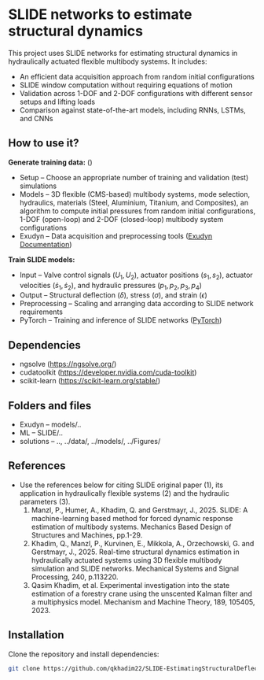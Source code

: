 # SLIDE networks to estimate structural dynamics
This project uses SLIDE networks for estimating structural dynamics in hydraulically actuated flexible multibody systems. It includes:
- An efficient data acquisition approach from random initial configurations
- SLIDE window computation without requiring equations of motion
- Validation across 1-DOF and 2-DOF configurations with different sensor setups and lifting loads
- Comparison against state-of-the-art models, including RNNs, LSTMs, and CNNs

## How to use it?
**Generate training data:** ()
- Setup – Choose an appropriate number of training and validation (test) simulations
- Models – 3D flexible (CMS-based) multibody systems, mode selection, hydraulics, materials (Steel, Aluminium, Titanium, and Composites), an algorithm to compute initial pressures from random initial configurations, 1-DOF (open-loop) and 2-DOF (closed-loop) multibody system configurations
- Exudyn – Data acquisition and preprocessing tools ([Exudyn Documentation](https://exudyn.readthedocs.io/en/v1.9.83.dev1/))

**Train SLIDE models:**
- Input – Valve control signals ($U_1, U_2$), actuator positions ($s_1, s_2$), actuator velocities ($\dot{s}_1, \dot{s}_2$), and hydraulic pressures ($p_1, p_2, p_3, p_4$)
- Output – Structural deflection ($\delta$), stress ($\sigma$), and strain ($\epsilon$)
- Preprocessing – Scaling and arranging data according to SLIDE network requirements
- PyTorch – Training and inference of SLIDE networks ([PyTorch](https://pytorch.org/))

## Dependencies 
- ngsolve (https://ngsolve.org/)
- cudatoolkit (https://developer.nvidia.com/cuda-toolkit)
- scikit-learn (https://scikit-learn.org/stable/)

## Folders and files
- Exudyn – models/..
- ML –  SLIDE/..
- solutions – .., ../data/, ../models/, ../Figures/


## References
- Use the references below for citing SLIDE original paper (1), its application in hydraulically flexible systems (2) and the hydraulic parameters (3). 
	1. Manzl, P., Humer, A., Khadim, Q. and Gerstmayr, J., 2025. SLIDE: A machine-learning based method for forced dynamic response estimation of multibody systems. Mechanics Based Design of Structures and Machines, pp.1-29.
	2. Khadim, Q., Manzl, P., Kurvinen, E., Mikkola, A., Orzechowski, G. and Gerstmayr, J., 2025. Real-time structural dynamics estimation in hydraulically actuated systems using 3D flexible multibody simulation and SLIDE networks. Mechanical Systems and Signal Processing, 240, p.113220.
 	3. Qasim Khadim, et al. Experimental investigation into the state estimation of a forestry crane using the unscented Kalman filter and a multiphysics model. Mechanism and Machine Theory, 189, 105405, 2023.


## Installation
Clone the repository and install dependencies:
```bash
git clone https://github.com/qkhadim22/SLIDE-EstimatingStructuralDeflection.git